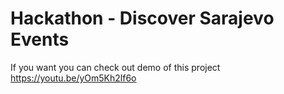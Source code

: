 # Hackathon - Discover Sarajevo Events
If you want you can check out demo of this project https://youtu.be/yOm5Kh2lf6o
